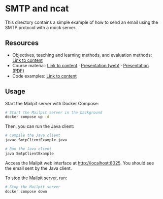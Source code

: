 # SMTP and ncat

This directory contains a simple example of how to send an email using the SMTP
protocol with a mock server.

## Resources

- Objectives, teaching and learning methods, and evaluation methods:
  [Link to content](..)
- Course material: [Link to content](../01-course-material/README.md) ·
  [Presentation (web)](https://heig-vd-dai-course.github.io/heig-vd-dai-course/05.03-smtp-and-ncat/01-course-material/index.html)
  ·
  [Presentation (PDF)](https://heig-vd-dai-course.github.io/heig-vd-dai-course/05.03-smtp-and-ncat/01-course-material/05.03-smtp-and-ncat-presentation.pdf)
- Code examples: [Link to content](../02-code-examples/)

## Usage

Start the Mailpit server with Docker Compose:

```sh
# Start the Mailpit server in the background
docker compose up -d
```

Then, you can run the Java client:

```sh
# Compile the Java client
javac SmtpClientExample.java

# Run the Java client
java SmtpClientExample
```

Access the Mailpit web interface at <http://localhost:8025>. You should see the
email sent by the Java client.

To stop the Mailpit server, run:

```sh
# Stop the Mailpit server
docker compose down
```

